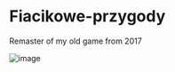 # Fiacikowe-przygody
Remaster of my old game from 2017

![image](https://user-images.githubusercontent.com/96084041/163716117-6ed5b452-2807-463c-97fb-159ad18c51e0.png)

